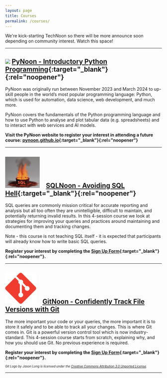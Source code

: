 ```yaml
---
layout: page
title: Courses
permalink: /courses/
---
```


We're kick-starting TechNoon so there will be more announce soon
depending on community interest. Watch this space!

---

## <img src="https://pynoon.github.io/_images/logo.svg" height="100"> [PyNoon - Introductory Python Programming](https://pynoon.github.io/){:target="_blank"}{:rel="noopener"}

PyNoon was originally run between November 2023 and March 2024 to
up-skill people in the world’s most popular programming language:
Python, which is used for automation, data science, web development,
and much more.

PyNoon covers the fundamentals of the Python programming language and
how to use Python to analyse and plot tabular data (e.g. spreadsheets)
and to interact with web services and AI models.

**Visit the PyNoon website to register your interest in attending a
future course:
[pynoon.github.io](https://pynoon.github.io/){:target="_blank"}{:rel="noopener"}**

---

## <img src="/_images/course-images/sql-hell.png" height="100" style="margin-right: 15px;"> [SQLNoon - Avoiding SQL Hell](https://docs.google.com/forms/d/13CkfxWp7ZZVbQsJwtFcJ6err6JcqtRq9bU7JSx82izs/edit?ts=65f6602d){:target="_blank"}{:rel="noopener"}

SQL queries are commonly mission critical for accurate reporting and
analysis but all too often they are unintelligible, difficult to
maintain, and potentially returning invalid results. In this 4-session
course we look at strategies for improving your queries and practices
around maintaining and documenting them and tracking changes.

Note - this course is not teaching SQL itself - it is expected that
participants will already know how to write basic SQL queries.

**Register your interest by completing the [Sign Up
Form](https://docs.google.com/forms/d/13CkfxWp7ZZVbQsJwtFcJ6err6JcqtRq9bU7JSx82izs/edit?ts=65f6602d){:target="_blank"}{:rel="noopener"}.**

---

## <img src="/_images/course-images/git-icon.svg" height="100" style="margin-right: 15px;"> [GitNoon - Confidently Track File Versions with Git](https://docs.google.com/forms/d/e/1FAIpQLSdmqZCS9Fe6wVGb8c_WLskKfjUNG0_3nJELIplfUF_v8_7cUw/viewform?usp=sf_link)

The more important your code or your queries, the more important it is
to store it safely and to be able to track all your changes. This is
where Git comes in. Git is a powerful version control tool which is
now industry-standard. This 4-session course starts from scratch,
explaining why, and how you should use Git. No previous experience is
required.

**Register your interest by completing the [Sign Up
Form](https://docs.google.com/forms/d/e/1FAIpQLSdmqZCS9Fe6wVGb8c_WLskKfjUNG0_3nJELIplfUF_v8_7cUw/viewform?usp=sf_link){:target="_blank"}{:rel="noopener"}.**

<p style="font-size: 0.7em; font-style: italic;">
    Git Logo by Jason Long is licensed under the
    <a href="https://creativecommons.org/licenses/by/3.0/">Creative
    Commons Attribution 3.0 Unported License</a>.
</p>

---
